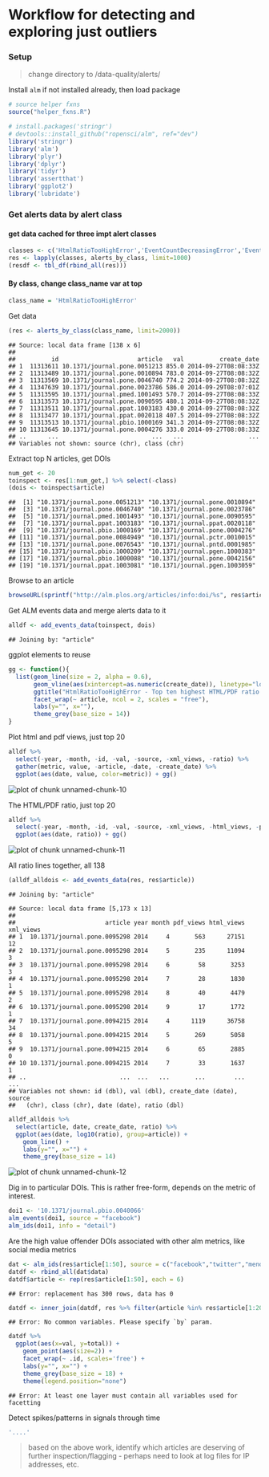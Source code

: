 Workflow for detecting and exploring just outliers
========================================================

### Setup

> change directory to /data-quality/alerts/


Install `alm` if not installed already, then load package


```r
# source helper fxns
source("helper_fxns.R")

# install.packages('stringr')
# devtools::install_github("ropensci/alm", ref="dev")
library('stringr')
library('alm')
library('plyr')
library('dplyr')
library('tidyr')
library('assertthat')
library('ggplot2')
library('lubridate')
```



### Get alerts data by alert class

#### get data cached for three impt alert classes


```r
classes <- c('HtmlRatioTooHighError','EventCountDecreasingError','EventCountIncreasingTooFastError')
res <- lapply(classes, alerts_by_class, limit=1000)
(resdf <- tbl_df(rbind_all(res)))
```


#### By class, change class_name var at top


```r
class_name = 'HtmlRatioTooHighError'
```

Get data


```r
(res <- alerts_by_class(class_name, limit=2000))
```

```
## Source: local data frame [138 x 6]
## 
##          id                      article   val          create_date
## 1  11313611 10.1371/journal.pone.0051213 855.0 2014-09-27T08:08:33Z
## 2  11313489 10.1371/journal.pone.0010894 783.0 2014-09-27T08:08:32Z
## 3  11313569 10.1371/journal.pone.0046740 774.2 2014-09-27T08:08:32Z
## 4  11347639 10.1371/journal.pone.0023786 586.0 2014-09-29T08:07:01Z
## 5  11313595 10.1371/journal.pmed.1001493 570.7 2014-09-27T08:08:33Z
## 6  11313573 10.1371/journal.pone.0090595 480.1 2014-09-27T08:08:32Z
## 7  11313511 10.1371/journal.ppat.1003183 430.0 2014-09-27T08:08:32Z
## 8  11313477 10.1371/journal.ppat.0020118 407.5 2014-09-27T08:08:32Z
## 9  11313513 10.1371/journal.pbio.1000169 341.3 2014-09-27T08:08:32Z
## 10 11313645 10.1371/journal.pone.0004276 333.0 2014-09-27T08:08:33Z
## ..      ...                          ...   ...                  ...
## Variables not shown: source (chr), class (chr)
```

Extract top N articles, get DOIs


```r
num_get <- 20
toinspect <- res[1:num_get,] %>% select(-class)
(dois <- toinspect$article)
```

```
##  [1] "10.1371/journal.pone.0051213" "10.1371/journal.pone.0010894"
##  [3] "10.1371/journal.pone.0046740" "10.1371/journal.pone.0023786"
##  [5] "10.1371/journal.pmed.1001493" "10.1371/journal.pone.0090595"
##  [7] "10.1371/journal.ppat.1003183" "10.1371/journal.ppat.0020118"
##  [9] "10.1371/journal.pbio.1000169" "10.1371/journal.pone.0004276"
## [11] "10.1371/journal.pone.0084949" "10.1371/journal.pctr.0010015"
## [13] "10.1371/journal.pone.0076543" "10.1371/journal.pntd.0001985"
## [15] "10.1371/journal.pbio.1000209" "10.1371/journal.pgen.1000383"
## [17] "10.1371/journal.pbio.1000088" "10.1371/journal.pone.0042156"
## [19] "10.1371/journal.ppat.1003081" "10.1371/journal.pgen.1003059"
```

Browse to an article


```r
browseURL(sprintf("http://alm.plos.org/articles/info:doi/%s", res$article[2]))
```


Get ALM events data and merge alerts data to it


```r
alldf <- add_events_data(toinspect, dois)
```

```
## Joining by: "article"
```

ggplot elements to reuse


```r
gg <- function(){
  list(geom_line(size = 2, alpha = 0.6),
       geom_vline(aes(xintercept=as.numeric(create_date)), linetype="longdash"),
       ggtitle("HtmlRatioTooHighError - Top ten highest HTML/PDF ratio articles\n"),
       facet_wrap(~ article, ncol = 2, scales = "free"),
       labs(y="", x=""),
       theme_grey(base_size = 14))
}
```

Plot html and pdf views, just top 20


```r
alldf %>%
  select(-year, -month, -id, -val, -source, -xml_views, -ratio) %>%
  gather(metric, value, -article, -date, -create_date) %>% 
  ggplot(aes(date, value, color=metric)) + gg()
```

![plot of chunk unnamed-chunk-10](figure/unnamed-chunk-10.png) 

The HTML/PDF ratio, just top 20


```r
alldf %>%
  select(-year, -month, -id, -val, -source, -xml_views, -html_views, -pdf_views) %>%
  ggplot(aes(date, ratio)) + gg()
```

![plot of chunk unnamed-chunk-11](figure/unnamed-chunk-11.png) 

All ratio lines together, all 138


```r
(alldf_alldois <- add_events_data(res, res$article))
```

```
## Joining by: "article"
```

```
## Source: local data frame [5,173 x 13]
## 
##                         article year month pdf_views html_views xml_views
## 1  10.1371/journal.pone.0095298 2014     4       563      27151        12
## 2  10.1371/journal.pone.0095298 2014     5       235      11094         3
## 3  10.1371/journal.pone.0095298 2014     6        58       3253         3
## 4  10.1371/journal.pone.0095298 2014     7        28       1830         1
## 5  10.1371/journal.pone.0095298 2014     8        40       4479         2
## 6  10.1371/journal.pone.0095298 2014     9        17       1772         1
## 7  10.1371/journal.pone.0094215 2014     4      1119      36758        34
## 8  10.1371/journal.pone.0094215 2014     5       269       5058         5
## 9  10.1371/journal.pone.0094215 2014     6        65       2885         0
## 10 10.1371/journal.pone.0094215 2014     7        33       1637         1
## ..                          ...  ...   ...       ...        ...       ...
## Variables not shown: id (dbl), val (dbl), create_date (date), source
##   (chr), class (chr), date (date), ratio (dbl)
```

```r
alldf_alldois %>%
  select(article, date, create_date, ratio) %>%
  ggplot(aes(date, log10(ratio), group=article)) + 
    geom_line() +
    labs(y="", x="") +
    theme_grey(base_size = 14)
```

![plot of chunk unnamed-chunk-12](figure/unnamed-chunk-12.png) 

Dig in to particular DOIs. This is rather free-form, depends on the metric of interest.


```r
doi1 <- '10.1371/journal.pbio.0040066'
alm_events(doi1, source = "facebook")
alm_ids(doi1, info = "detail")
```

Are the high value offender DOIs associated with other alm metrics, like social media metrics


```r
dat <- alm_ids(res$article[1:50], source = c("facebook","twitter","mendeley","reddit","scopus","wikipedia"))
datdf <- rbind_all(dat$data)
datdf$article <- rep(res$article[1:50], each = 6)
```

```
## Error: replacement has 300 rows, data has 0
```

```r
datdf <- inner_join(datdf, res %>% filter(article %in% res$article[1:20]) %>% select(article, val) )
```

```
## Error: No common variables. Please specify `by` param.
```

```r
datdf %>% 
  ggplot(aes(x=val, y=total)) + 
    geom_point(aes(size=2)) +
    facet_wrap(~ .id, scales='free') +
    labs(y="", x="") +
    theme_grey(base_size = 18) +
    theme(legend.position="none")
```

```
## Error: At least one layer must contain all variables used for facetting
```


Detect spikes/patterns in signals through time


```r
'....'
```

> based on the above work, identify which articles are deserving of further inspection/flagging - perhaps need to look at log files for IP addresses, etc.
